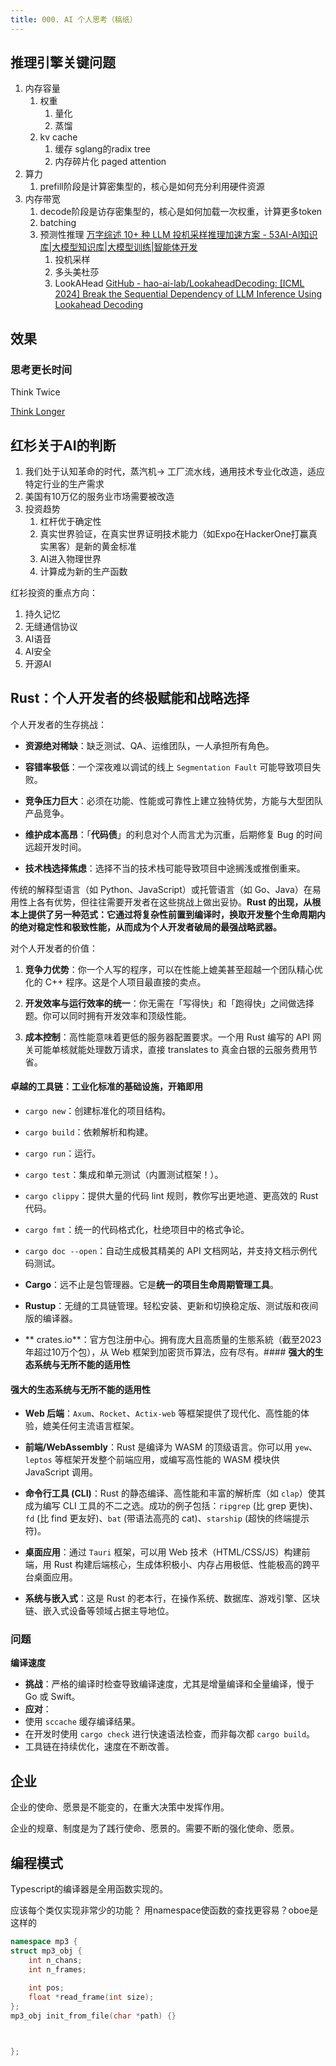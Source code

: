 ```yaml
---
title: 000. AI 个人思考（稿纸）
---
```


## 推理引擎关键问题

1. 内存容量
	1. 权重
		1. 量化
		2. 蒸馏
	2. kv cache
		1. 缓存 sglang的radix tree
		2. 内存碎片化 paged attention
2. 算力
	1. prefill阶段是计算密集型的，核心是如何充分利用硬件资源
3. 内存带宽
	1. decode阶段是访存密集型的，核心是如何加载一次权重，计算更多token
	2. batching
	3. 预测性推理 [万字综述 10+ 种 LLM 投机采样推理加速方案 - 53AI-AI知识库\|大模型知识库\|大模型训练\|智能体开发](https://www.53ai.com/news/finetuning/2024071109285.html)
		1. 投机采样
		2. 多头美杜莎
		3. LookAHead  [GitHub - hao-ai-lab/LookaheadDecoding: \[ICML 2024\] Break the Sequential Dependency of LLM Inference Using Lookahead Decoding](https://github.com/hao-ai-lab/LookaheadDecoding)

## 效果

### 思考更长时间

Think Twice

[Think Longer](https://www.alphaxiv.org/abs/2503.23803)

## 红杉关于AI的判断

1. 我们处于认知革命的时代，蒸汽机-> 工厂流水线，通用技术专业化改造，适应特定行业的生产需求
2. 美国有10万亿的服务业市场需要被改造
3. 投资趋势
	1. 杠杆优于确定性
	2. 真实世界验证，在真实世界证明技术能力（如Expo在HackerOne打赢真实黑客）是新的黄金标准
	3. AI进入物理世界
	4. 计算成为新的生产函数


红衫投资的重点方向：

1. 持久记忆
2. 无缝通信协议
3. AI语音
4. AI安全
5. 开源AI

## Rust：个人开发者的终极赋能和战略选择

个人开发者的生存挑战：

-  **资源绝对稀缺**：缺乏测试、QA、运维团队，一人承担所有角色。
    
- **容错率极低**：一个深夜难以调试的线上 `Segmentatiοn Fault` 可能导致项目失败。
    
- **竞争压力巨大**：必须在功能、性能或可靠性上建立独特优势，方能与大型团队产品竞争。
    
- **维护成本高昂**：「**代码债**」的利息对个人而言尤为沉重，后期修复 Bug 的时间远超开发时间。
    
- **技术栈选择焦虑**：选择不当的技术栈可能导致项目中途搁浅或推倒重来。

传统的解释型语言（如 Python、JavaScript）或托管语言（如 Go、Java）在易用性上各有优势，但往往需要开发者在这些挑战上做出妥协。**Rust 的出现，从根本上提供了另一种范式：它通过将复杂性前置到编译时，换取开发整个生命周期内的绝对稳定性和极致性能，从而成为个人开发者破局的最强战略武器。**


对个人开发者的价值：

1. **竞争力优势**：你一个人写的程序，可以在性能上媲美甚至超越一个团队精心优化的 C++ 程序。这是个人项目最直接的卖点。

2. **开发效率与运行效率的统一**：你无需在「写得快」和「跑得快」之间做选择题。你可以同时拥有开发效率和顶级性能。

3. **成本控制**：高性能意味着更低的服务器配置要求。一个用 Rust 编写的 API 网关可能单核就能处理数万请求，直接 translates to 真金白银的云服务费用节省。

#### **卓越的工具链：工业化标准的基础设施，开箱即用**

- `cargo new`：创建标准化的项目结构。
    
- `cargo build`：依赖解析和构建。
    
- `cargo run`：运行。
    
- `cargo test`：集成和单元测试（内置测试框架！）。
    
- `cargo clippy`：提供大量的代码 lint 规则，教你写出更地道、更高效的 Rust 代码。
    
- `cargo fmt`：统一的代码格式化，杜绝项目中的格式争论。
    
- `cargo doc --open`：自动生成极其精美的 API 文档网站，并支持文档示例代码测试。
    

- **Cargo**：远不止是包管理器。它是**统一的项目生命周期管理工具**。
    
- **Rustup**：无缝的工具链管理。轻松安装、更新和切换稳定版、测试版和夜间版的编译器。
    
- ** crates.io**：官方包注册中心。拥有庞大且高质量的生態系統（截至2023年超过10万个包），从 Web 框架到加密货币算法，应有尽有。#### **强大的生态系统与无所不能的适用性**

#### **强大的生态系统与无所不能的适用性**
- **Web 后端**：`Axum`、`Rocket`、`Actix-web` 等框架提供了现代化、高性能的体验，媲美任何主流语言框架。
    
- **前端/WebAssembly**：Rust 是编译为 WASM 的顶级语言。你可以用 `yew`、`leptos` 等框架开发整个前端应用，或编写高性能的 WASM 模块供 JavaScript 调用。
    
- **命令行工具 (CLI)**：Rust 的静态编译、高性能和丰富的解析库（如 `clap`）使其成为编写 CLI 工具的不二之选。成功的例子包括：`ripgrep` (比 grep 更快)、`fd` (比 find 更友好)、`bat` (带语法高亮的 cat)、`starship` (超快的终端提示符)。
    
- **桌面应用**：通过 `Tauri` 框架，可以用 Web 技术（HTML/CSS/JS）构建前端，用 Rust 构建后端核心，生成体积极小、内存占用极低、性能极高的跨平台桌面应用。
    
- **系统与嵌入式**：这是 Rust 的老本行，在操作系统、数据库、游戏引擎、区块链、嵌入式设备等领域占据主导地位。

### 问题

**编译速度**

- **挑战**：严格的编译时检查导致编译速度，尤其是增量编译和全量编译，慢于 Go 或 Swift。
- **应对**：
- 使用 `sccache` 缓存编译结果。
- 在开发时使用 `cargo check` 进行快速语法检查，而非每次都 `cargo build`。
- 工具链在持续优化，速度在不断改善。

## 企业

企业的使命、愿景是不能变的，在重大决策中发挥作用。

企业的规章、制度是为了践行使命、愿景的。需要不断的强化使命、愿景。


## 编程模式

Typescript的编译器是全用函数实现的。

应该每个类仅实现非常少的功能？
用namespace使函数的查找更容易？oboe是这样的

```cpp
namespace mp3 {
struct mp3_obj {
	int n_chans;
	int n_frames;
	
	int pos;
	float *read_frame(int size);	
};
mp3_obj init_from_file(char *path) {}



};
```



